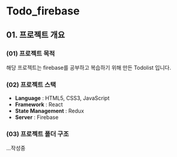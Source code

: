 # Todo_firebase

## 01. 프로젝트 개요

### (01) 프로젝트 목적

해당 프로젝트는 firebase를 공부하고 복습하기 위해 만든 Todolist 입니다.

### (02) 프로젝트 스택

- **Language** : HTML5, CSS3, JavaScript
- **Framework** : React
- **State Management** : Redux
- **Server** : Firebase

### (03) 프로젝트 폴더 구조

...작성중
